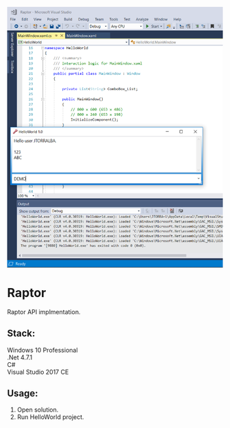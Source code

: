 ![Preview](Preview.png?raw=true "Preview")

# Raptor
Raptor API implmentation.

## Stack:

Windows 10 Professional\
.Net 4.7.1\
C#\
Visual Studio 2017 CE

## Usage:

1. Open solution.
2. Run HelloWorld project.
